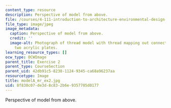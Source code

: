 ```yaml
---
content_type: resource
description: Perspective of model from above.
file: /courses/4-111-introduction-to-architecture-environmental-design-spring-2014/8f830c07de3d8c832b6e9357705d0177_modelA_mr_ex2.jpg
file_type: image/jpeg
image_metadata:
  caption: Perspective of model from above.
  credit: ''
  image-alt: Photograph of thread model with thread mapping out connections between
    two acrylic plates.
learning_resource_types: []
ocw_type: OCWImage
parent_title: Exercise 2
parent_type: CourseSection
parent_uid: 42db91c5-8238-1124-9345-ca68a96237aa
resourcetype: Image
title: modelA_mr_ex2.jpg
uid: 8f830c07-de3d-8c83-2b6e-9357705d0177
---
```

Perspective of model from above.

